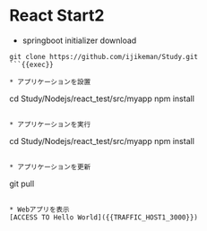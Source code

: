 # React Start2
 
* springboot initializer download
```
git clone https://github.com/ijikeman/Study.git
```{{exec}}

* アプリケーションを設置
```
cd Study/Nodejs/react_test/src/myapp
npm install
```{{exec}}

* アプリケーションを実行
```
cd Study/Nodejs/react_test/src/myapp
npm install
```{{exec}}

* アプリケーションを更新
```
git pull
```{{exec}}

* Webアプリを表示
[ACCESS TO Hello World]({{TRAFFIC_HOST1_3000}})
